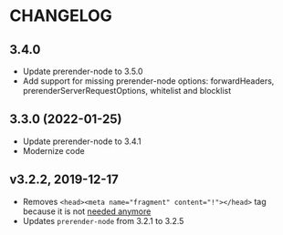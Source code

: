 # CHANGELOG

## 3.4.0
- Update prerender-node to 3.5.0
- Add support for missing prerender-node options: forwardHeaders, prerenderServerRequestOptions, whitelist and blocklist

## 3.3.0 (2022-01-25)
- Update prerender-node to 3.4.1
- Modernize code

## v3.2.2, 2019-12-17

* Removes `<head><meta name="fragment" content="!"></head>` tag because it is not [needed anymore](https://developers.google.com/search/docs/ajax-crawling/docs/getting-started)
* Updates `prerender-node` from 3.2.1 to 3.2.5
